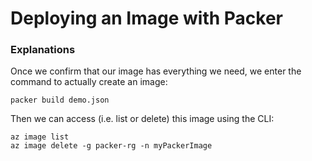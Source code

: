 Deploying an Image with Packer
=

### Explanations
Once we confirm that our image has everything we need, we enter the command to actually create an image:
```
packer build demo.json
```
Then we can access (i.e. list or delete) this image using the CLI:

```
az image list
az image delete -g packer-rg -n myPackerImage
```



